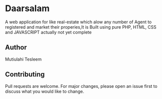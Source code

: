 # Daarsalam

A web application for like real-estate which alow any number of Agent to registered and market their properies,It is Built using pure PHP, HTML, CSS and JAVASCRIPT
actually not yet complete

## Author
Mutiulahi Tesleem 

## Contributing
Pull requests are welcome. For major changes, please open an issue first to discuss what you would like to change.

